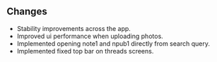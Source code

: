 ## Changes
- Stability improvements across the app.
- Improved ui performance when uploading photos.
- Implemented opening note1 and npub1 directly from search query.
- Implemented fixed top bar on threads screens.